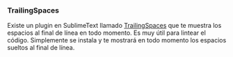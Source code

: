### TrailingSpaces
Existe un plugin en SublimeText llamado [TrailingSpaces](https://github.com/SublimeText/TrailingSpaces) que te muestra los espacios al final de línea en todo momento. Es muy útil para lintear el código. Simplemente se instala y te mostrará en todo momento los espacios sueltos al final de línea.